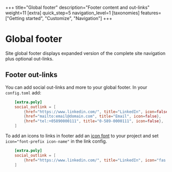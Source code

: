 +++
title="Global footer"
description="Footer content and out-links"
weight=11
[extra]
quick_step=5
navigation_level=1
[taxonomies]
features=["Getting started", "Customize", "Navigation"]
+++

# Global footer

Site global footer displays expanded version of the complete site navigation plus optional out-links.

## Footer out-links

You can add social out-links and more to your global footer. In your `config.toml` add:

```toml
    [extra.poly]
    social_outlink = [
        {href="https://www.linkedin.com/", title="LinkedIn", icon=false},
        {href="mailto:email@domain.com", title="Email", icon=false},
        {href="tel:+05890000111", title="0-589-0000111", icon=false},
    ]
```

To add an icons to links in footer add an [icon font](https://bulma.io/documentation/elements/icon/) to your project and set `icon="font-prefix icon-name"` in the link config. 

```toml
    [extra.poly]
    social_outlink = [
        {href="https://www.linkedin.com/", title="LinkedIn", icon="fas fa-linkedin"},
    ]
```
